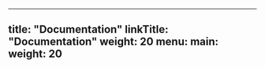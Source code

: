 
---
title: "Documentation"
linkTitle: "Documentation"
weight: 20
menu:
  main:
    weight: 20
---


